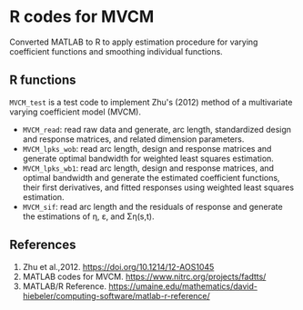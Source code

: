 # R codes for MVCM
Converted MATLAB to R to apply estimation procedure for varying coefficient functions and smoothing individual functions.


## R functions
`MVCM_test` is a test code to implement Zhu's (2012) method of a multivariate varying coefficient model (MVCM).
- `MVCM_read`: read raw data and generate, arc length, standardized design and response matrices, and related dimension parameters.
- `MVCM_lpks_wob`: read arc length, design and response matrices and generate optimal bandwidth for weighted least squares estimation.
- `MVCM_lpks_wb1`: read arc length, design and response matrices, and optimal bandwidth and generate the estimated coefficient functions, their first derivatives, and fitted responses using weighted least squares estimation.
- `MVCM_sif`: read arc length and the residuals of response and generate the estimations of η, ε, and Ση(s,t).


## References
1. Zhu et al.,2012. https://doi.org/10.1214/12-AOS1045
2. MATLAB codes for MVCM. https://www.nitrc.org/projects/fadtts/
3. MATLAB/R Reference. https://umaine.edu/mathematics/david-hiebeler/computing-software/matlab-r-reference/
